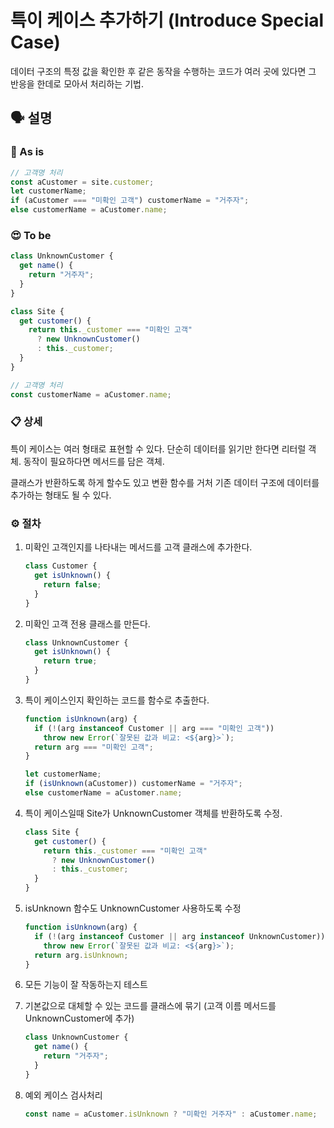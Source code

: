 # 특이 케이스 추가하기 (Introduce Special Case)

데이터 구조의 특정 값을 확인한 후 같은 동작을 수행하는 코드가 여러 곳에 있다면 그 반응을 한데로 모아서 처리하는 기법.

## 🗣 설명

### 🧐 As is

```js
// 고객명 처리
const aCustomer = site.customer;
let customerName;
if (aCustomer === "미확인 고객") customerName = "거주자";
else customerName = aCustomer.name;
```

### 😍 To be

```js
class UnknownCustomer {
  get name() {
    return "거주자";
  }
}

class Site {
  get customer() {
    return this._customer === "미확인 고객"
      ? new UnknownCustomer()
      : this._customer;
  }
}

// 고객명 처리
const customerName = aCustomer.name;
```

### 📋 상세

특이 케이스는 여러 형태로 표현할 수 있다.
단순히 데이터를 읽기만 한다면 리터럴 객체.
동작이 필요하다면 메서드를 담은 객체.

클래스가 반환하도록 하게 할수도 있고
변환 함수를 거처 기존 데이터 구조에 데이터를 추가하는 형태도 될 수 있다.

### ⚙️ 절차

1. 미확인 고객인지를 나타내는 메서드를 고객 클래스에 추가한다.

   ```js
   class Customer {
     get isUnknown() {
       return false;
     }
   }
   ```

2. 미확인 고객 전용 클래스를 만든다.

   ```js
   class UnknownCustomer {
     get isUnknown() {
       return true;
     }
   }
   ```

3. 특이 케이스인지 확인하는 코드를 함수로 추출한다.

   ```js
   function isUnknown(arg) {
     if (!(arg instanceof Customer || arg === "미확인 고객"))
       throw new Error(`잘못된 값과 비교: <${arg}>`);
     return arg === "미확인 고객";
   }

   let customerName;
   if (isUnknown(aCustomer)) customerName = "거주자";
   else customerName = aCustomer.name;
   ```

4. 특이 케이스일때 Site가 UnknownCustomer 객체를 반환하도록 수정.

   ```js
   class Site {
     get customer() {
       return this._customer === "미확인 고객"
         ? new UnknownCustomer()
         : this._customer;
     }
   }
   ```

5. isUnknown 함수도 UnknownCustomer 사용하도록 수정

   ```js
   function isUnknown(arg) {
     if (!(arg instanceof Customer || arg instanceof UnknownCustomer))
       throw new Error(`잘못된 값과 비교: <${arg}>`);
     return arg.isUnknown;
   }
   ```

6. 모든 기능이 잘 작동하는지 테스트
7. 기본값으로 대체할 수 있는 코드를 클래스에 묶기 (고객 이름 메서드를 UnknownCustomer에 추가)

   ```js
   class UnknownCustomer {
     get name() {
       return "거주자";
     }
   }
   ```

8. 예외 케이스 검사처리

   ```js
   const name = aCustomer.isUnknown ? "미확인 거주자" : aCustomer.name;
   ```
